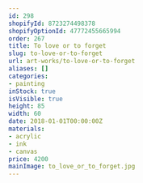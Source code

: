 ```yaml
---
id: 298
shopifyId: 8723274498378
shopifyOptionId: 47772455665994
order: 267
title: To love or to forget
slug: to-love-or-to-forget
url: art-works/to-love-or-to-forget
aliases: []
categories:
- painting
inStock: true
isVisible: true
height: 85
width: 60
date: 2018-01-01T00:00:00Z
materials:
- acrylic
- ink
- canvas
price: 4200
mainImage: to_love_or_to_forget.jpg
---
```

